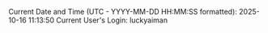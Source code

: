 Current Date and Time (UTC - YYYY-MM-DD HH:MM:SS formatted): 2025-10-16 11:13:50
Current User's Login: luckyaiman
